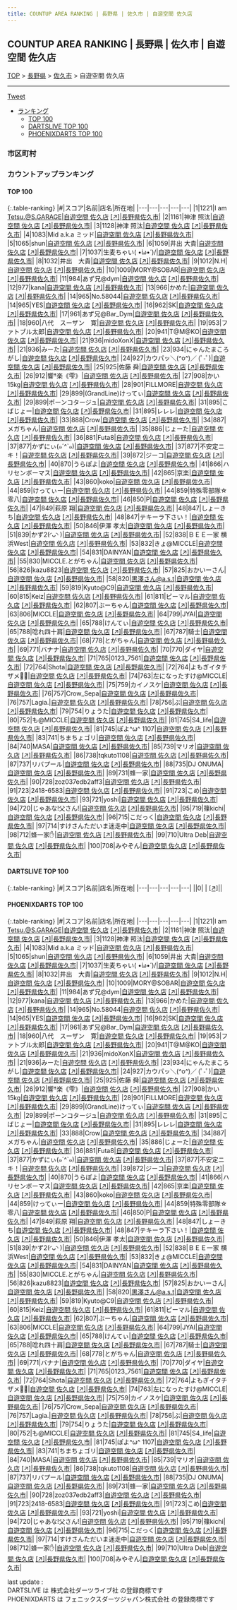 ```yaml
---
title: COUNTUP AREA RANKING | 長野県 | 佐久市 | 自遊空間 佐久店
---
```

## COUNTUP AREA RANKING | 長野県 | 佐久市 | 自遊空間 佐久店

[TOP](/darts/rank/) > [長野県](/darts/rank/長野県/) > [佐久市](/darts/rank/長野県/佐久市/) > 自遊空間 佐久店

___

<a href="https://twitter.com/share?ref_src=twsrc%5Etfw" data-text="COUNTUP AREA RANKING | 長野県佐久市自遊空間 佐久店" class="twitter-share-button" data-hashtags="DARTSLIVE,PHOENIXDARTS,darts,ダーツ" data-show-count="false">Tweet</a>

* [ランキング](#カウントアップランキング)
    * [TOP 100](#top-100)
    * [DARTSLIVE TOP 100](#dartslive-top-100)
    * [PHOENIXDARTS TOP 100](#phoenixdarts-top-100)

### 市区町村

<ul>

</ul>

### カウントアップランキング

#### TOP 100



{:.table-ranking}
|#|スコア|名前|店名|所在地|
|---|---|---|---|---|
|1|1221|<span class="rank-name-pd">I am Tetsu.@S.GARAGE</span>|<a href="/darts/rank/shops/8729.html">自遊空間 佐久店</a> <a href="https://vs.phoenixdarts.com/jp/shop/shopDetailInfo/s_8729?s_seq=8729">[↗]</a>|<a href="/darts/rank/長野県/佐久市">長野県佐久市</a>|
|2|1161|<span class="rank-name-pd">神津    照汰</span>|<a href="/darts/rank/shops/8729.html">自遊空間 佐久店</a> <a href="https://vs.phoenixdarts.com/jp/shop/shopDetailInfo/s_8729?s_seq=8729">[↗]</a>|<a href="/darts/rank/長野県/佐久市">長野県佐久市</a>|
|3|1128|<span class="rank-name-pd">神津   照汰</span>|<a href="/darts/rank/shops/8729.html">自遊空間 佐久店</a> <a href="https://vs.phoenixdarts.com/jp/shop/shopDetailInfo/s_8729?s_seq=8729">[↗]</a>|<a href="/darts/rank/長野県/佐久市">長野県佐久市</a>|
|4|1083|<span class="rank-name-pd">Mid a.k.a ミッド</span>|<a href="/darts/rank/shops/8729.html">自遊空間 佐久店</a> <a href="https://vs.phoenixdarts.com/jp/shop/shopDetailInfo/s_8729?s_seq=8729">[↗]</a>|<a href="/darts/rank/長野県/佐久市">長野県佐久市</a>|
|5|1065|<span class="rank-name-pd">shun</span>|<a href="/darts/rank/shops/8729.html">自遊空間 佐久店</a> <a href="https://vs.phoenixdarts.com/jp/shop/shopDetailInfo/s_8729?s_seq=8729">[↗]</a>|<a href="/darts/rank/長野県/佐久市">長野県佐久市</a>|
|6|1059|<span class="rank-name-pd"><span class="pro-icon-pd"></span>井出 大貴</span>|<a href="/darts/rank/shops/8729.html">自遊空間 佐久店</a> <a href="https://vs.phoenixdarts.com/jp/shop/shopDetailInfo/s_8729?s_seq=8729">[↗]</a>|<a href="/darts/rank/長野県/佐久市">長野県佐久市</a>|
|7|1037|<span class="rank-name-pd">生麦ちゃい\( •̀ω•́ )/</span>|<a href="/darts/rank/shops/8729.html">自遊空間 佐久店</a> <a href="https://vs.phoenixdarts.com/jp/shop/shopDetailInfo/s_8729?s_seq=8729">[↗]</a>|<a href="/darts/rank/長野県/佐久市">長野県佐久市</a>|
|8|1032|<span class="rank-name-pd">井出　大貴</span>|<a href="/darts/rank/shops/8729.html">自遊空間 佐久店</a> <a href="https://vs.phoenixdarts.com/jp/shop/shopDetailInfo/s_8729?s_seq=8729">[↗]</a>|<a href="/darts/rank/長野県/佐久市">長野県佐久市</a>|
|9|1012|<span class="rank-name-pd">N.H</span>|<a href="/darts/rank/shops/8729.html">自遊空間 佐久店</a> <a href="https://vs.phoenixdarts.com/jp/shop/shopDetailInfo/s_8729?s_seq=8729">[↗]</a>|<a href="/darts/rank/長野県/佐久市">長野県佐久市</a>|
|10|1009|<span class="rank-name-pd">MORY@SOBAR</span>|<a href="/darts/rank/shops/8729.html">自遊空間 佐久店</a> <a href="https://vs.phoenixdarts.com/jp/shop/shopDetailInfo/s_8729?s_seq=8729">[↗]</a>|<a href="/darts/rank/長野県/佐久市">長野県佐久市</a>|
|11|984|<span class="rank-name-pd">あず兄@dym</span>|<a href="/darts/rank/shops/8729.html">自遊空間 佐久店</a> <a href="https://vs.phoenixdarts.com/jp/shop/shopDetailInfo/s_8729?s_seq=8729">[↗]</a>|<a href="/darts/rank/長野県/佐久市">長野県佐久市</a>|
|12|977|<span class="rank-name-pd">kana</span>|<a href="/darts/rank/shops/8729.html">自遊空間 佐久店</a> <a href="https://vs.phoenixdarts.com/jp/shop/shopDetailInfo/s_8729?s_seq=8729">[↗]</a>|<a href="/darts/rank/長野県/佐久市">長野県佐久市</a>|
|13|966|<span class="rank-name-pd">かめた</span>|<a href="/darts/rank/shops/8729.html">自遊空間 佐久店</a> <a href="https://vs.phoenixdarts.com/jp/shop/shopDetailInfo/s_8729?s_seq=8729">[↗]</a>|<a href="/darts/rank/長野県/佐久市">長野県佐久市</a>|
|14|965|<span class="rank-name-pd">No.58044</span>|<a href="/darts/rank/shops/8729.html">自遊空間 佐久店</a> <a href="https://vs.phoenixdarts.com/jp/shop/shopDetailInfo/s_8729?s_seq=8729">[↗]</a>|<a href="/darts/rank/長野県/佐久市">長野県佐久市</a>|
|14|965|<span class="rank-name-pd">YES</span>|<a href="/darts/rank/shops/8729.html">自遊空間 佐久店</a> <a href="https://vs.phoenixdarts.com/jp/shop/shopDetailInfo/s_8729?s_seq=8729">[↗]</a>|<a href="/darts/rank/長野県/佐久市">長野県佐久市</a>|
|16|962|<span class="rank-name-pd">SK</span>|<a href="/darts/rank/shops/8729.html">自遊空間 佐久店</a> <a href="https://vs.phoenixdarts.com/jp/shop/shopDetailInfo/s_8729?s_seq=8729">[↗]</a>|<a href="/darts/rank/長野県/佐久市">長野県佐久市</a>|
|17|961|<span class="rank-name-pd">あず兄@Bar_Dym</span>|<a href="/darts/rank/shops/8729.html">自遊空間 佐久店</a> <a href="https://vs.phoenixdarts.com/jp/shop/shopDetailInfo/s_8729?s_seq=8729">[↗]</a>|<a href="/darts/rank/長野県/佐久市">長野県佐久市</a>|
|18|960|<span class="rank-name-pd">八代　スーザン　寛</span>|<a href="/darts/rank/shops/8729.html">自遊空間 佐久店</a> <a href="https://vs.phoenixdarts.com/jp/shop/shopDetailInfo/s_8729?s_seq=8729">[↗]</a>|<a href="/darts/rank/長野県/佐久市">長野県佐久市</a>|
|19|953|<span class="rank-name-pd">ファトブル太郎</span>|<a href="/darts/rank/shops/8729.html">自遊空間 佐久店</a> <a href="https://vs.phoenixdarts.com/jp/shop/shopDetailInfo/s_8729?s_seq=8729">[↗]</a>|<a href="/darts/rank/長野県/佐久市">長野県佐久市</a>|
|20|941|<span class="rank-name-pd">T@M@KO</span>|<a href="/darts/rank/shops/8729.html">自遊空間 佐久店</a> <a href="https://vs.phoenixdarts.com/jp/shop/shopDetailInfo/s_8729?s_seq=8729">[↗]</a>|<a href="/darts/rank/長野県/佐久市">長野県佐久市</a>|
|21|936|<span class="rank-name-pd">midoXonX</span>|<a href="/darts/rank/shops/8729.html">自遊空間 佐久店</a> <a href="https://vs.phoenixdarts.com/jp/shop/shopDetailInfo/s_8729?s_seq=8729">[↗]</a>|<a href="/darts/rank/長野県/佐久市">長野県佐久市</a>|
|21|936|<span class="rank-name-pd">みーた</span>|<a href="/darts/rank/shops/8729.html">自遊空間 佐久店</a> <a href="https://vs.phoenixdarts.com/jp/shop/shopDetailInfo/s_8729?s_seq=8729">[↗]</a>|<a href="/darts/rank/長野県/佐久市">長野県佐久市</a>|
|23|934|<span class="rank-name-pd">にゃんたまころがし</span>|<a href="/darts/rank/shops/8729.html">自遊空間 佐久店</a> <a href="https://vs.phoenixdarts.com/jp/shop/shopDetailInfo/s_8729?s_seq=8729">[↗]</a>|<a href="/darts/rank/長野県/佐久市">長野県佐久市</a>|
|24|927|<span class="rank-name-pd">カウパッ＼(^o^)／ (ﾟ-ﾟ)</span>|<a href="/darts/rank/shops/8729.html">自遊空間 佐久店</a> <a href="https://vs.phoenixdarts.com/jp/shop/shopDetailInfo/s_8729?s_seq=8729">[↗]</a>|<a href="/darts/rank/長野県/佐久市">長野県佐久市</a>|
|25|925|<span class="rank-name-pd">佐藤 舜</span>|<a href="/darts/rank/shops/8729.html">自遊空間 佐久店</a> <a href="https://vs.phoenixdarts.com/jp/shop/shopDetailInfo/s_8729?s_seq=8729">[↗]</a>|<a href="/darts/rank/長野県/佐久市">長野県佐久市</a>|
|26|912|<span class="rank-name-pd">響†楽《雫》</span>|<a href="/darts/rank/shops/8729.html">自遊空間 佐久店</a> <a href="https://vs.phoenixdarts.com/jp/shop/shopDetailInfo/s_8729?s_seq=8729">[↗]</a>|<a href="/darts/rank/長野県/佐久市">長野県佐久市</a>|
|27|908|<span class="rank-name-pd">かい15kg</span>|<a href="/darts/rank/shops/8729.html">自遊空間 佐久店</a> <a href="https://vs.phoenixdarts.com/jp/shop/shopDetailInfo/s_8729?s_seq=8729">[↗]</a>|<a href="/darts/rank/長野県/佐久市">長野県佐久市</a>|
|28|901|<span class="rank-name-pd">FILLMORE</span>|<a href="/darts/rank/shops/8729.html">自遊空間 佐久店</a> <a href="https://vs.phoenixdarts.com/jp/shop/shopDetailInfo/s_8729?s_seq=8729">[↗]</a>|<a href="/darts/rank/長野県/佐久市">長野県佐久市</a>|
|29|899|<span class="rank-name-pd">(GrandLine)けってぃ</span>|<a href="/darts/rank/shops/8729.html">自遊空間 佐久店</a> <a href="https://vs.phoenixdarts.com/jp/shop/shopDetailInfo/s_8729?s_seq=8729">[↗]</a>|<a href="/darts/rank/長野県/佐久市">長野県佐久市</a>|
|29|899|<span class="rank-name-pd">ポーンコタージュ</span>|<a href="/darts/rank/shops/8729.html">自遊空間 佐久店</a> <a href="https://vs.phoenixdarts.com/jp/shop/shopDetailInfo/s_8729?s_seq=8729">[↗]</a>|<a href="/darts/rank/長野県/佐久市">長野県佐久市</a>|
|31|895|<span class="rank-name-pd">こばじょー</span>|<a href="/darts/rank/shops/8729.html">自遊空間 佐久店</a> <a href="https://vs.phoenixdarts.com/jp/shop/shopDetailInfo/s_8729?s_seq=8729">[↗]</a>|<a href="/darts/rank/長野県/佐久市">長野県佐久市</a>|
|31|895|<span class="rank-name-pd">レレレ</span>|<a href="/darts/rank/shops/8729.html">自遊空間 佐久店</a> <a href="https://vs.phoenixdarts.com/jp/shop/shopDetailInfo/s_8729?s_seq=8729">[↗]</a>|<a href="/darts/rank/長野県/佐久市">長野県佐久市</a>|
|33|888|<span class="rank-name-pd">Crow</span>|<a href="/darts/rank/shops/8729.html">自遊空間 佐久店</a> <a href="https://vs.phoenixdarts.com/jp/shop/shopDetailInfo/s_8729?s_seq=8729">[↗]</a>|<a href="/darts/rank/長野県/佐久市">長野県佐久市</a>|
|34|887|<span class="rank-name-pd">メガちゃん</span>|<a href="/darts/rank/shops/8729.html">自遊空間 佐久店</a> <a href="https://vs.phoenixdarts.com/jp/shop/shopDetailInfo/s_8729?s_seq=8729">[↗]</a>|<a href="/darts/rank/長野県/佐久市">長野県佐久市</a>|
|35|886|<span class="rank-name-pd">じょーた</span>|<a href="/darts/rank/shops/8729.html">自遊空間 佐久店</a> <a href="https://vs.phoenixdarts.com/jp/shop/shopDetailInfo/s_8729?s_seq=8729">[↗]</a>|<a href="/darts/rank/長野県/佐久市">長野県佐久市</a>|
|36|881|<span class="rank-name-pd">Futa8</span>|<a href="/darts/rank/shops/8729.html">自遊空間 佐久店</a> <a href="https://vs.phoenixdarts.com/jp/shop/shopDetailInfo/s_8729?s_seq=8729">[↗]</a>|<a href="/darts/rank/長野県/佐久市">長野県佐久市</a>|
|37|877|<span class="rank-name-pd">かずにぃ(๑´^`๑)</span>|<a href="/darts/rank/shops/8729.html">自遊空間 佐久店</a> <a href="https://vs.phoenixdarts.com/jp/shop/shopDetailInfo/s_8729?s_seq=8729">[↗]</a>|<a href="/darts/rank/長野県/佐久市">長野県佐久市</a>|
|37|877|<span class="rank-name-pd">不安定ニキ！</span>|<a href="/darts/rank/shops/8729.html">自遊空間 佐久店</a> <a href="https://vs.phoenixdarts.com/jp/shop/shopDetailInfo/s_8729?s_seq=8729">[↗]</a>|<a href="/darts/rank/長野県/佐久市">長野県佐久市</a>|
|39|872|<span class="rank-name-pd">ジーコ</span>|<a href="/darts/rank/shops/8729.html">自遊空間 佐久店</a> <a href="https://vs.phoenixdarts.com/jp/shop/shopDetailInfo/s_8729?s_seq=8729">[↗]</a>|<a href="/darts/rank/長野県/佐久市">長野県佐久市</a>|
|40|870|<span class="rank-name-pd">うらぽよ</span>|<a href="/darts/rank/shops/8729.html">自遊空間 佐久店</a> <a href="https://vs.phoenixdarts.com/jp/shop/shopDetailInfo/s_8729?s_seq=8729">[↗]</a>|<a href="/darts/rank/長野県/佐久市">長野県佐久市</a>|
|41|866|<span class="rank-name-pd">ハリセンボーマス</span>|<a href="/darts/rank/shops/8729.html">自遊空間 佐久店</a> <a href="https://vs.phoenixdarts.com/jp/shop/shopDetailInfo/s_8729?s_seq=8729">[↗]</a>|<a href="/darts/rank/長野県/佐久市">長野県佐久市</a>|
|42|865|<span class="rank-name-pd">京楽</span>|<a href="/darts/rank/shops/8729.html">自遊空間 佐久店</a> <a href="https://vs.phoenixdarts.com/jp/shop/shopDetailInfo/s_8729?s_seq=8729">[↗]</a>|<a href="/darts/rank/長野県/佐久市">長野県佐久市</a>|
|43|860|<span class="rank-name-pd">koko</span>|<a href="/darts/rank/shops/8729.html">自遊空間 佐久店</a> <a href="https://vs.phoenixdarts.com/jp/shop/shopDetailInfo/s_8729?s_seq=8729">[↗]</a>|<a href="/darts/rank/長野県/佐久市">長野県佐久市</a>|
|44|859|<span class="rank-name-pd">けってぃー</span>|<a href="/darts/rank/shops/8729.html">自遊空間 佐久店</a> <a href="https://vs.phoenixdarts.com/jp/shop/shopDetailInfo/s_8729?s_seq=8729">[↗]</a>|<a href="/darts/rank/長野県/佐久市">長野県佐久市</a>|
|44|859|<span class="rank-name-pd">特殊零部隊☆零八</span>|<a href="/darts/rank/shops/8729.html">自遊空間 佐久店</a> <a href="https://vs.phoenixdarts.com/jp/shop/shopDetailInfo/s_8729?s_seq=8729">[↗]</a>|<a href="/darts/rank/長野県/佐久市">長野県佐久市</a>|
|46|850|<span class="rank-name-pd">P</span>|<a href="/darts/rank/shops/8729.html">自遊空間 佐久店</a> <a href="https://vs.phoenixdarts.com/jp/shop/shopDetailInfo/s_8729?s_seq=8729">[↗]</a>|<a href="/darts/rank/長野県/佐久市">長野県佐久市</a>|
|47|849|<span class="rank-name-pd"><span class="pro-icon-pd"></span>萩原 翔</span>|<a href="/darts/rank/shops/8729.html">自遊空間 佐久店</a> <a href="https://vs.phoenixdarts.com/jp/shop/shopDetailInfo/s_8729?s_seq=8729">[↗]</a>|<a href="/darts/rank/長野県/佐久市">長野県佐久市</a>|
|48|847|<span class="rank-name-pd">しょーきち</span>|<a href="/darts/rank/shops/8729.html">自遊空間 佐久店</a> <a href="https://vs.phoenixdarts.com/jp/shop/shopDetailInfo/s_8729?s_seq=8729">[↗]</a>|<a href="/darts/rank/長野県/佐久市">長野県佐久市</a>|
|48|847|<span class="rank-name-pd">テキーラ下さい！</span>|<a href="/darts/rank/shops/8729.html">自遊空間 佐久店</a> <a href="https://vs.phoenixdarts.com/jp/shop/shopDetailInfo/s_8729?s_seq=8729">[↗]</a>|<a href="/darts/rank/長野県/佐久市">長野県佐久市</a>|
|50|846|<span class="rank-name-pd"><span class="pro-icon-pd"></span>伊澤 孝太</span>|<a href="/darts/rank/shops/8729.html">自遊空間 佐久店</a> <a href="https://vs.phoenixdarts.com/jp/shop/shopDetailInfo/s_8729?s_seq=8729">[↗]</a>|<a href="/darts/rank/長野県/佐久市">長野県佐久市</a>|
|51|839|<span class="rank-name-pd">かず2(◜ᴗ◝ )</span>|<a href="/darts/rank/shops/8729.html">自遊空間 佐久店</a> <a href="https://vs.phoenixdarts.com/jp/shop/shopDetailInfo/s_8729?s_seq=8729">[↗]</a>|<a href="/darts/rank/長野県/佐久市">長野県佐久市</a>|
|52|838|<span class="rank-name-pd">ＢＥＥ一家 横浜West</span>|<a href="/darts/rank/shops/8729.html">自遊空間 佐久店</a> <a href="https://vs.phoenixdarts.com/jp/shop/shopDetailInfo/s_8729?s_seq=8729">[↗]</a>|<a href="/darts/rank/長野県/佐久市">長野県佐久市</a>|
|53|832|<span class="rank-name-pd">きょ@MICCLE</span>|<a href="/darts/rank/shops/8729.html">自遊空間 佐久店</a> <a href="https://vs.phoenixdarts.com/jp/shop/shopDetailInfo/s_8729?s_seq=8729">[↗]</a>|<a href="/darts/rank/長野県/佐久市">長野県佐久市</a>|
|54|831|<span class="rank-name-pd">DAINYAN</span>|<a href="/darts/rank/shops/8729.html">自遊空間 佐久店</a> <a href="https://vs.phoenixdarts.com/jp/shop/shopDetailInfo/s_8729?s_seq=8729">[↗]</a>|<a href="/darts/rank/長野県/佐久市">長野県佐久市</a>|
|55|830|<span class="rank-name-pd">MICCLE.とがちゃん</span>|<a href="/darts/rank/shops/8729.html">自遊空間 佐久店</a> <a href="https://vs.phoenixdarts.com/jp/shop/shopDetailInfo/s_8729?s_seq=8729">[↗]</a>|<a href="/darts/rank/長野県/佐久市">長野県佐久市</a>|
|56|826|<span class="rank-name-pd">kazu8823</span>|<a href="/darts/rank/shops/8729.html">自遊空間 佐久店</a> <a href="https://vs.phoenixdarts.com/jp/shop/shopDetailInfo/s_8729?s_seq=8729">[↗]</a>|<a href="/darts/rank/長野県/佐久市">長野県佐久市</a>|
|57|825|<span class="rank-name-pd">おかいーさん</span>|<a href="/darts/rank/shops/8729.html">自遊空間 佐久店</a> <a href="https://vs.phoenixdarts.com/jp/shop/shopDetailInfo/s_8729?s_seq=8729">[↗]</a>|<a href="/darts/rank/長野県/佐久市">長野県佐久市</a>|
|58|820|<span class="rank-name-pd">黒澤さん@a.s.t</span>|<a href="/darts/rank/shops/8729.html">自遊空間 佐久店</a> <a href="https://vs.phoenixdarts.com/jp/shop/shopDetailInfo/s_8729?s_seq=8729">[↗]</a>|<a href="/darts/rank/長野県/佐久市">長野県佐久市</a>|
|59|819|<span class="rank-name-pd">Kyuto@C9</span>|<a href="/darts/rank/shops/8729.html">自遊空間 佐久店</a> <a href="https://vs.phoenixdarts.com/jp/shop/shopDetailInfo/s_8729?s_seq=8729">[↗]</a>|<a href="/darts/rank/長野県/佐久市">長野県佐久市</a>|
|60|815|<span class="rank-name-pd">Keiz</span>|<a href="/darts/rank/shops/8729.html">自遊空間 佐久店</a> <a href="https://vs.phoenixdarts.com/jp/shop/shopDetailInfo/s_8729?s_seq=8729">[↗]</a>|<a href="/darts/rank/長野県/佐久市">長野県佐久市</a>|
|61|811|<span class="rank-name-pd">ピーマル</span>|<a href="/darts/rank/shops/8729.html">自遊空間 佐久店</a> <a href="https://vs.phoenixdarts.com/jp/shop/shopDetailInfo/s_8729?s_seq=8729">[↗]</a>|<a href="/darts/rank/長野県/佐久市">長野県佐久市</a>|
|62|807|<span class="rank-name-pd">ぶーちゃん</span>|<a href="/darts/rank/shops/8729.html">自遊空間 佐久店</a> <a href="https://vs.phoenixdarts.com/jp/shop/shopDetailInfo/s_8729?s_seq=8729">[↗]</a>|<a href="/darts/rank/長野県/佐久市">長野県佐久市</a>|
|63|806|<span class="rank-name-pd">MICCLE</span>|<a href="/darts/rank/shops/8729.html">自遊空間 佐久店</a> <a href="https://vs.phoenixdarts.com/jp/shop/shopDetailInfo/s_8729?s_seq=8729">[↗]</a>|<a href="/darts/rank/長野県/佐久市">長野県佐久市</a>|
|64|799|<span class="rank-name-pd">JYAI</span>|<a href="/darts/rank/shops/8729.html">自遊空間 佐久店</a> <a href="https://vs.phoenixdarts.com/jp/shop/shopDetailInfo/s_8729?s_seq=8729">[↗]</a>|<a href="/darts/rank/長野県/佐久市">長野県佐久市</a>|
|65|788|<span class="rank-name-pd">けんてぃ</span>|<a href="/darts/rank/shops/8729.html">自遊空間 佐久店</a> <a href="https://vs.phoenixdarts.com/jp/shop/shopDetailInfo/s_8729?s_seq=8729">[↗]</a>|<a href="/darts/rank/長野県/佐久市">長野県佐久市</a>|
|65|788|<span class="rank-name-pd">唸れ四十肩</span>|<a href="/darts/rank/shops/8729.html">自遊空間 佐久店</a> <a href="https://vs.phoenixdarts.com/jp/shop/shopDetailInfo/s_8729?s_seq=8729">[↗]</a>|<a href="/darts/rank/長野県/佐久市">長野県佐久市</a>|
|67|787|<span class="rank-name-pd">騎士</span>|<a href="/darts/rank/shops/8729.html">自遊空間 佐久店</a> <a href="https://vs.phoenixdarts.com/jp/shop/shopDetailInfo/s_8729?s_seq=8729">[↗]</a>|<a href="/darts/rank/長野県/佐久市">長野県佐久市</a>|
|68|778|<span class="rank-name-pd">とがちゃん</span>|<a href="/darts/rank/shops/8729.html">自遊空間 佐久店</a> <a href="https://vs.phoenixdarts.com/jp/shop/shopDetailInfo/s_8729?s_seq=8729">[↗]</a>|<a href="/darts/rank/長野県/佐久市">長野県佐久市</a>|
|69|771|<span class="rank-name-pd">バナナ</span>|<a href="/darts/rank/shops/8729.html">自遊空間 佐久店</a> <a href="https://vs.phoenixdarts.com/jp/shop/shopDetailInfo/s_8729?s_seq=8729">[↗]</a>|<a href="/darts/rank/長野県/佐久市">長野県佐久市</a>|
|70|770|<span class="rank-name-pd">ダイヤ</span>|<a href="/darts/rank/shops/8729.html">自遊空間 佐久店</a> <a href="https://vs.phoenixdarts.com/jp/shop/shopDetailInfo/s_8729?s_seq=8729">[↗]</a>|<a href="/darts/rank/長野県/佐久市">長野県佐久市</a>|
|71|765|<span class="rank-name-pd">0123_7561</span>|<a href="/darts/rank/shops/8729.html">自遊空間 佐久店</a> <a href="https://vs.phoenixdarts.com/jp/shop/shopDetailInfo/s_8729?s_seq=8729">[↗]</a>|<a href="/darts/rank/長野県/佐久市">長野県佐久市</a>|
|72|764|<span class="rank-name-pd">Shota</span>|<a href="/darts/rank/shops/8729.html">自遊空間 佐久店</a> <a href="https://vs.phoenixdarts.com/jp/shop/shopDetailInfo/s_8729?s_seq=8729">[↗]</a>|<a href="/darts/rank/長野県/佐久市">長野県佐久市</a>|
|72|764|<span class="rank-name-pd">よもぎイタチザメ😮‍💨</span>|<a href="/darts/rank/shops/8729.html">自遊空間 佐久店</a> <a href="https://vs.phoenixdarts.com/jp/shop/shopDetailInfo/s_8729?s_seq=8729">[↗]</a>|<a href="/darts/rank/長野県/佐久市">長野県佐久市</a>|
|74|763|<span class="rank-name-pd">左になったすけ@MICCLE</span>|<a href="/darts/rank/shops/8729.html">自遊空間 佐久店</a> <a href="https://vs.phoenixdarts.com/jp/shop/shopDetailInfo/s_8729?s_seq=8729">[↗]</a>|<a href="/darts/rank/長野県/佐久市">長野県佐久市</a>|
|75|759|<span class="rank-name-pd">カイノスケ</span>|<a href="/darts/rank/shops/8729.html">自遊空間 佐久店</a> <a href="https://vs.phoenixdarts.com/jp/shop/shopDetailInfo/s_8729?s_seq=8729">[↗]</a>|<a href="/darts/rank/長野県/佐久市">長野県佐久市</a>|
|76|757|<span class="rank-name-pd">Crow_Sepa</span>|<a href="/darts/rank/shops/8729.html">自遊空間 佐久店</a> <a href="https://vs.phoenixdarts.com/jp/shop/shopDetailInfo/s_8729?s_seq=8729">[↗]</a>|<a href="/darts/rank/長野県/佐久市">長野県佐久市</a>|
|76|757|<span class="rank-name-pd">Lagia.</span>|<a href="/darts/rank/shops/8729.html">自遊空間 佐久店</a> <a href="https://vs.phoenixdarts.com/jp/shop/shopDetailInfo/s_8729?s_seq=8729">[↗]</a>|<a href="/darts/rank/長野県/佐久市">長野県佐久市</a>|
|78|756|<span class="rank-name-pd">ぶ</span>|<a href="/darts/rank/shops/8729.html">自遊空間 佐久店</a> <a href="https://vs.phoenixdarts.com/jp/shop/shopDetailInfo/s_8729?s_seq=8729">[↗]</a>|<a href="/darts/rank/長野県/佐久市">長野県佐久市</a>|
|79|754|<span class="rank-name-pd">りょうた</span>|<a href="/darts/rank/shops/8729.html">自遊空間 佐久店</a> <a href="https://vs.phoenixdarts.com/jp/shop/shopDetailInfo/s_8729?s_seq=8729">[↗]</a>|<a href="/darts/rank/長野県/佐久市">長野県佐久市</a>|
|80|752|<span class="rank-name-pd">も@MICCLE</span>|<a href="/darts/rank/shops/8729.html">自遊空間 佐久店</a> <a href="https://vs.phoenixdarts.com/jp/shop/shopDetailInfo/s_8729?s_seq=8729">[↗]</a>|<a href="/darts/rank/長野県/佐久市">長野県佐久市</a>|
|81|745|<span class="rank-name-pd">S4_life</span>|<a href="/darts/rank/shops/8729.html">自遊空間 佐久店</a> <a href="https://vs.phoenixdarts.com/jp/shop/shopDetailInfo/s_8729?s_seq=8729">[↗]</a>|<a href="/darts/rank/長野県/佐久市">長野県佐久市</a>|
|81|745|<span class="rank-name-pd">ぽよ^ω^ 1107</span>|<a href="/darts/rank/shops/8729.html">自遊空間 佐久店</a> <a href="https://vs.phoenixdarts.com/jp/shop/shopDetailInfo/s_8729?s_seq=8729">[↗]</a>|<a href="/darts/rank/長野県/佐久市">長野県佐久市</a>|
|83|741|<span class="rank-name-pd">ちまちょゴリ</span>|<a href="/darts/rank/shops/8729.html">自遊空間 佐久店</a> <a href="https://vs.phoenixdarts.com/jp/shop/shopDetailInfo/s_8729?s_seq=8729">[↗]</a>|<a href="/darts/rank/長野県/佐久市">長野県佐久市</a>|
|84|740|<span class="rank-name-pd">MASA</span>|<a href="/darts/rank/shops/8729.html">自遊空間 佐久店</a> <a href="https://vs.phoenixdarts.com/jp/shop/shopDetailInfo/s_8729?s_seq=8729">[↗]</a>|<a href="/darts/rank/長野県/佐久市">長野県佐久市</a>|
|85|739|<span class="rank-name-pd">マリオ</span>|<a href="/darts/rank/shops/8729.html">自遊空間 佐久店</a> <a href="https://vs.phoenixdarts.com/jp/shop/shopDetailInfo/s_8729?s_seq=8729">[↗]</a>|<a href="/darts/rank/長野県/佐久市">長野県佐久市</a>|
|86|738|<span class="rank-name-pd">tqkuto1108</span>|<a href="/darts/rank/shops/8729.html">自遊空間 佐久店</a> <a href="https://vs.phoenixdarts.com/jp/shop/shopDetailInfo/s_8729?s_seq=8729">[↗]</a>|<a href="/darts/rank/長野県/佐久市">長野県佐久市</a>|
|87|737|<span class="rank-name-pd">リバプール</span>|<a href="/darts/rank/shops/8729.html">自遊空間 佐久店</a> <a href="https://vs.phoenixdarts.com/jp/shop/shopDetailInfo/s_8729?s_seq=8729">[↗]</a>|<a href="/darts/rank/長野県/佐久市">長野県佐久市</a>|
|88|735|<span class="rank-name-pd">DJ ONUMA</span>|<a href="/darts/rank/shops/8729.html">自遊空間 佐久店</a> <a href="https://vs.phoenixdarts.com/jp/shop/shopDetailInfo/s_8729?s_seq=8729">[↗]</a>|<a href="/darts/rank/長野県/佐久市">長野県佐久市</a>|
|89|731|<span class="rank-name-pd">蜂一家</span>|<a href="/darts/rank/shops/8729.html">自遊空間 佐久店</a> <a href="https://vs.phoenixdarts.com/jp/shop/shopDetailInfo/s_8729?s_seq=8729">[↗]</a>|<a href="/darts/rank/長野県/佐久市">長野県佐久市</a>|
|90|728|<span class="rank-name-pd">zoz037edb2aff3</span>|<a href="/darts/rank/shops/8729.html">自遊空間 佐久店</a> <a href="https://vs.phoenixdarts.com/jp/shop/shopDetailInfo/s_8729?s_seq=8729">[↗]</a>|<a href="/darts/rank/長野県/佐久市">長野県佐久市</a>|
|91|723|<span class="rank-name-pd">2418-6583</span>|<a href="/darts/rank/shops/8729.html">自遊空間 佐久店</a> <a href="https://vs.phoenixdarts.com/jp/shop/shopDetailInfo/s_8729?s_seq=8729">[↗]</a>|<a href="/darts/rank/長野県/佐久市">長野県佐久市</a>|
|91|723|<span class="rank-name-pd">こめ</span>|<a href="/darts/rank/shops/8729.html">自遊空間 佐久店</a> <a href="https://vs.phoenixdarts.com/jp/shop/shopDetailInfo/s_8729?s_seq=8729">[↗]</a>|<a href="/darts/rank/長野県/佐久市">長野県佐久市</a>|
|93|721|<span class="rank-name-pd">yoshi</span>|<a href="/darts/rank/shops/8729.html">自遊空間 佐久店</a> <a href="https://vs.phoenixdarts.com/jp/shop/shopDetailInfo/s_8729?s_seq=8729">[↗]</a>|<a href="/darts/rank/長野県/佐久市">長野県佐久市</a>|
|94|720|<span class="rank-name-pd">じゃあな!父さん!</span>|<a href="/darts/rank/shops/8729.html">自遊空間 佐久店</a> <a href="https://vs.phoenixdarts.com/jp/shop/shopDetailInfo/s_8729?s_seq=8729">[↗]</a>|<a href="/darts/rank/長野県/佐久市">長野県佐久市</a>|
|95|719|<span class="rank-name-pd">篠kichi</span>|<a href="/darts/rank/shops/8729.html">自遊空間 佐久店</a> <a href="https://vs.phoenixdarts.com/jp/shop/shopDetailInfo/s_8729?s_seq=8729">[↗]</a>|<a href="/darts/rank/長野県/佐久市">長野県佐久市</a>|
|96|715|<span class="rank-name-pd">こだっく</span>|<a href="/darts/rank/shops/8729.html">自遊空間 佐久店</a> <a href="https://vs.phoenixdarts.com/jp/shop/shopDetailInfo/s_8729?s_seq=8729">[↗]</a>|<a href="/darts/rank/長野県/佐久市">長野県佐久市</a>|
|97|714|<span class="rank-name-pd">すけさんただいま迷走中</span>|<a href="/darts/rank/shops/8729.html">自遊空間 佐久店</a> <a href="https://vs.phoenixdarts.com/jp/shop/shopDetailInfo/s_8729?s_seq=8729">[↗]</a>|<a href="/darts/rank/長野県/佐久市">長野県佐久市</a>|
|98|712|<span class="rank-name-pd">蜂一家✋</span>|<a href="/darts/rank/shops/8729.html">自遊空間 佐久店</a> <a href="https://vs.phoenixdarts.com/jp/shop/shopDetailInfo/s_8729?s_seq=8729">[↗]</a>|<a href="/darts/rank/長野県/佐久市">長野県佐久市</a>|
|99|710|<span class="rank-name-pd">Ultra Deb</span>|<a href="/darts/rank/shops/8729.html">自遊空間 佐久店</a> <a href="https://vs.phoenixdarts.com/jp/shop/shopDetailInfo/s_8729?s_seq=8729">[↗]</a>|<a href="/darts/rank/長野県/佐久市">長野県佐久市</a>|
|100|708|<span class="rank-name-pd">みやぞん</span>|<a href="/darts/rank/shops/8729.html">自遊空間 佐久店</a> <a href="https://vs.phoenixdarts.com/jp/shop/shopDetailInfo/s_8729?s_seq=8729">[↗]</a>|<a href="/darts/rank/長野県/佐久市">長野県佐久市</a>|


#### DARTSLIVE TOP 100



{:.table-ranking}
|#|スコア|名前|店名|所在地|
|---|---|---|---|---|
||0|<span class="rank-name-dl"> </span>|<a href="/darts/rank/shops/.html"></a> <a href="">[↗]</a>|<a href="/darts/rank//"></a>|


#### PHOENIXDARTS TOP 100



{:.table-ranking}
|#|スコア|名前|店名|所在地|
|---|---|---|---|---|
|1|1221|<span class="rank-name-pd">I am Tetsu.@S.GARAGE</span>|<a href="/darts/rank/shops/8729.html">自遊空間 佐久店</a> <a href="https://vs.phoenixdarts.com/jp/shop/shopDetailInfo/s_8729?s_seq=8729">[↗]</a>|<a href="/darts/rank/長野県/佐久市">長野県佐久市</a>|
|2|1161|<span class="rank-name-pd">神津    照汰</span>|<a href="/darts/rank/shops/8729.html">自遊空間 佐久店</a> <a href="https://vs.phoenixdarts.com/jp/shop/shopDetailInfo/s_8729?s_seq=8729">[↗]</a>|<a href="/darts/rank/長野県/佐久市">長野県佐久市</a>|
|3|1128|<span class="rank-name-pd">神津   照汰</span>|<a href="/darts/rank/shops/8729.html">自遊空間 佐久店</a> <a href="https://vs.phoenixdarts.com/jp/shop/shopDetailInfo/s_8729?s_seq=8729">[↗]</a>|<a href="/darts/rank/長野県/佐久市">長野県佐久市</a>|
|4|1083|<span class="rank-name-pd">Mid a.k.a ミッド</span>|<a href="/darts/rank/shops/8729.html">自遊空間 佐久店</a> <a href="https://vs.phoenixdarts.com/jp/shop/shopDetailInfo/s_8729?s_seq=8729">[↗]</a>|<a href="/darts/rank/長野県/佐久市">長野県佐久市</a>|
|5|1065|<span class="rank-name-pd">shun</span>|<a href="/darts/rank/shops/8729.html">自遊空間 佐久店</a> <a href="https://vs.phoenixdarts.com/jp/shop/shopDetailInfo/s_8729?s_seq=8729">[↗]</a>|<a href="/darts/rank/長野県/佐久市">長野県佐久市</a>|
|6|1059|<span class="rank-name-pd"><span class="pro-icon-pd"></span>井出 大貴</span>|<a href="/darts/rank/shops/8729.html">自遊空間 佐久店</a> <a href="https://vs.phoenixdarts.com/jp/shop/shopDetailInfo/s_8729?s_seq=8729">[↗]</a>|<a href="/darts/rank/長野県/佐久市">長野県佐久市</a>|
|7|1037|<span class="rank-name-pd">生麦ちゃい\( •̀ω•́ )/</span>|<a href="/darts/rank/shops/8729.html">自遊空間 佐久店</a> <a href="https://vs.phoenixdarts.com/jp/shop/shopDetailInfo/s_8729?s_seq=8729">[↗]</a>|<a href="/darts/rank/長野県/佐久市">長野県佐久市</a>|
|8|1032|<span class="rank-name-pd">井出　大貴</span>|<a href="/darts/rank/shops/8729.html">自遊空間 佐久店</a> <a href="https://vs.phoenixdarts.com/jp/shop/shopDetailInfo/s_8729?s_seq=8729">[↗]</a>|<a href="/darts/rank/長野県/佐久市">長野県佐久市</a>|
|9|1012|<span class="rank-name-pd">N.H</span>|<a href="/darts/rank/shops/8729.html">自遊空間 佐久店</a> <a href="https://vs.phoenixdarts.com/jp/shop/shopDetailInfo/s_8729?s_seq=8729">[↗]</a>|<a href="/darts/rank/長野県/佐久市">長野県佐久市</a>|
|10|1009|<span class="rank-name-pd">MORY@SOBAR</span>|<a href="/darts/rank/shops/8729.html">自遊空間 佐久店</a> <a href="https://vs.phoenixdarts.com/jp/shop/shopDetailInfo/s_8729?s_seq=8729">[↗]</a>|<a href="/darts/rank/長野県/佐久市">長野県佐久市</a>|
|11|984|<span class="rank-name-pd">あず兄@dym</span>|<a href="/darts/rank/shops/8729.html">自遊空間 佐久店</a> <a href="https://vs.phoenixdarts.com/jp/shop/shopDetailInfo/s_8729?s_seq=8729">[↗]</a>|<a href="/darts/rank/長野県/佐久市">長野県佐久市</a>|
|12|977|<span class="rank-name-pd">kana</span>|<a href="/darts/rank/shops/8729.html">自遊空間 佐久店</a> <a href="https://vs.phoenixdarts.com/jp/shop/shopDetailInfo/s_8729?s_seq=8729">[↗]</a>|<a href="/darts/rank/長野県/佐久市">長野県佐久市</a>|
|13|966|<span class="rank-name-pd">かめた</span>|<a href="/darts/rank/shops/8729.html">自遊空間 佐久店</a> <a href="https://vs.phoenixdarts.com/jp/shop/shopDetailInfo/s_8729?s_seq=8729">[↗]</a>|<a href="/darts/rank/長野県/佐久市">長野県佐久市</a>|
|14|965|<span class="rank-name-pd">No.58044</span>|<a href="/darts/rank/shops/8729.html">自遊空間 佐久店</a> <a href="https://vs.phoenixdarts.com/jp/shop/shopDetailInfo/s_8729?s_seq=8729">[↗]</a>|<a href="/darts/rank/長野県/佐久市">長野県佐久市</a>|
|14|965|<span class="rank-name-pd">YES</span>|<a href="/darts/rank/shops/8729.html">自遊空間 佐久店</a> <a href="https://vs.phoenixdarts.com/jp/shop/shopDetailInfo/s_8729?s_seq=8729">[↗]</a>|<a href="/darts/rank/長野県/佐久市">長野県佐久市</a>|
|16|962|<span class="rank-name-pd">SK</span>|<a href="/darts/rank/shops/8729.html">自遊空間 佐久店</a> <a href="https://vs.phoenixdarts.com/jp/shop/shopDetailInfo/s_8729?s_seq=8729">[↗]</a>|<a href="/darts/rank/長野県/佐久市">長野県佐久市</a>|
|17|961|<span class="rank-name-pd">あず兄@Bar_Dym</span>|<a href="/darts/rank/shops/8729.html">自遊空間 佐久店</a> <a href="https://vs.phoenixdarts.com/jp/shop/shopDetailInfo/s_8729?s_seq=8729">[↗]</a>|<a href="/darts/rank/長野県/佐久市">長野県佐久市</a>|
|18|960|<span class="rank-name-pd">八代　スーザン　寛</span>|<a href="/darts/rank/shops/8729.html">自遊空間 佐久店</a> <a href="https://vs.phoenixdarts.com/jp/shop/shopDetailInfo/s_8729?s_seq=8729">[↗]</a>|<a href="/darts/rank/長野県/佐久市">長野県佐久市</a>|
|19|953|<span class="rank-name-pd">ファトブル太郎</span>|<a href="/darts/rank/shops/8729.html">自遊空間 佐久店</a> <a href="https://vs.phoenixdarts.com/jp/shop/shopDetailInfo/s_8729?s_seq=8729">[↗]</a>|<a href="/darts/rank/長野県/佐久市">長野県佐久市</a>|
|20|941|<span class="rank-name-pd">T@M@KO</span>|<a href="/darts/rank/shops/8729.html">自遊空間 佐久店</a> <a href="https://vs.phoenixdarts.com/jp/shop/shopDetailInfo/s_8729?s_seq=8729">[↗]</a>|<a href="/darts/rank/長野県/佐久市">長野県佐久市</a>|
|21|936|<span class="rank-name-pd">midoXonX</span>|<a href="/darts/rank/shops/8729.html">自遊空間 佐久店</a> <a href="https://vs.phoenixdarts.com/jp/shop/shopDetailInfo/s_8729?s_seq=8729">[↗]</a>|<a href="/darts/rank/長野県/佐久市">長野県佐久市</a>|
|21|936|<span class="rank-name-pd">みーた</span>|<a href="/darts/rank/shops/8729.html">自遊空間 佐久店</a> <a href="https://vs.phoenixdarts.com/jp/shop/shopDetailInfo/s_8729?s_seq=8729">[↗]</a>|<a href="/darts/rank/長野県/佐久市">長野県佐久市</a>|
|23|934|<span class="rank-name-pd">にゃんたまころがし</span>|<a href="/darts/rank/shops/8729.html">自遊空間 佐久店</a> <a href="https://vs.phoenixdarts.com/jp/shop/shopDetailInfo/s_8729?s_seq=8729">[↗]</a>|<a href="/darts/rank/長野県/佐久市">長野県佐久市</a>|
|24|927|<span class="rank-name-pd">カウパッ＼(^o^)／ (ﾟ-ﾟ)</span>|<a href="/darts/rank/shops/8729.html">自遊空間 佐久店</a> <a href="https://vs.phoenixdarts.com/jp/shop/shopDetailInfo/s_8729?s_seq=8729">[↗]</a>|<a href="/darts/rank/長野県/佐久市">長野県佐久市</a>|
|25|925|<span class="rank-name-pd">佐藤 舜</span>|<a href="/darts/rank/shops/8729.html">自遊空間 佐久店</a> <a href="https://vs.phoenixdarts.com/jp/shop/shopDetailInfo/s_8729?s_seq=8729">[↗]</a>|<a href="/darts/rank/長野県/佐久市">長野県佐久市</a>|
|26|912|<span class="rank-name-pd">響†楽《雫》</span>|<a href="/darts/rank/shops/8729.html">自遊空間 佐久店</a> <a href="https://vs.phoenixdarts.com/jp/shop/shopDetailInfo/s_8729?s_seq=8729">[↗]</a>|<a href="/darts/rank/長野県/佐久市">長野県佐久市</a>|
|27|908|<span class="rank-name-pd">かい15kg</span>|<a href="/darts/rank/shops/8729.html">自遊空間 佐久店</a> <a href="https://vs.phoenixdarts.com/jp/shop/shopDetailInfo/s_8729?s_seq=8729">[↗]</a>|<a href="/darts/rank/長野県/佐久市">長野県佐久市</a>|
|28|901|<span class="rank-name-pd">FILLMORE</span>|<a href="/darts/rank/shops/8729.html">自遊空間 佐久店</a> <a href="https://vs.phoenixdarts.com/jp/shop/shopDetailInfo/s_8729?s_seq=8729">[↗]</a>|<a href="/darts/rank/長野県/佐久市">長野県佐久市</a>|
|29|899|<span class="rank-name-pd">(GrandLine)けってぃ</span>|<a href="/darts/rank/shops/8729.html">自遊空間 佐久店</a> <a href="https://vs.phoenixdarts.com/jp/shop/shopDetailInfo/s_8729?s_seq=8729">[↗]</a>|<a href="/darts/rank/長野県/佐久市">長野県佐久市</a>|
|29|899|<span class="rank-name-pd">ポーンコタージュ</span>|<a href="/darts/rank/shops/8729.html">自遊空間 佐久店</a> <a href="https://vs.phoenixdarts.com/jp/shop/shopDetailInfo/s_8729?s_seq=8729">[↗]</a>|<a href="/darts/rank/長野県/佐久市">長野県佐久市</a>|
|31|895|<span class="rank-name-pd">こばじょー</span>|<a href="/darts/rank/shops/8729.html">自遊空間 佐久店</a> <a href="https://vs.phoenixdarts.com/jp/shop/shopDetailInfo/s_8729?s_seq=8729">[↗]</a>|<a href="/darts/rank/長野県/佐久市">長野県佐久市</a>|
|31|895|<span class="rank-name-pd">レレレ</span>|<a href="/darts/rank/shops/8729.html">自遊空間 佐久店</a> <a href="https://vs.phoenixdarts.com/jp/shop/shopDetailInfo/s_8729?s_seq=8729">[↗]</a>|<a href="/darts/rank/長野県/佐久市">長野県佐久市</a>|
|33|888|<span class="rank-name-pd">Crow</span>|<a href="/darts/rank/shops/8729.html">自遊空間 佐久店</a> <a href="https://vs.phoenixdarts.com/jp/shop/shopDetailInfo/s_8729?s_seq=8729">[↗]</a>|<a href="/darts/rank/長野県/佐久市">長野県佐久市</a>|
|34|887|<span class="rank-name-pd">メガちゃん</span>|<a href="/darts/rank/shops/8729.html">自遊空間 佐久店</a> <a href="https://vs.phoenixdarts.com/jp/shop/shopDetailInfo/s_8729?s_seq=8729">[↗]</a>|<a href="/darts/rank/長野県/佐久市">長野県佐久市</a>|
|35|886|<span class="rank-name-pd">じょーた</span>|<a href="/darts/rank/shops/8729.html">自遊空間 佐久店</a> <a href="https://vs.phoenixdarts.com/jp/shop/shopDetailInfo/s_8729?s_seq=8729">[↗]</a>|<a href="/darts/rank/長野県/佐久市">長野県佐久市</a>|
|36|881|<span class="rank-name-pd">Futa8</span>|<a href="/darts/rank/shops/8729.html">自遊空間 佐久店</a> <a href="https://vs.phoenixdarts.com/jp/shop/shopDetailInfo/s_8729?s_seq=8729">[↗]</a>|<a href="/darts/rank/長野県/佐久市">長野県佐久市</a>|
|37|877|<span class="rank-name-pd">かずにぃ(๑´^`๑)</span>|<a href="/darts/rank/shops/8729.html">自遊空間 佐久店</a> <a href="https://vs.phoenixdarts.com/jp/shop/shopDetailInfo/s_8729?s_seq=8729">[↗]</a>|<a href="/darts/rank/長野県/佐久市">長野県佐久市</a>|
|37|877|<span class="rank-name-pd">不安定ニキ！</span>|<a href="/darts/rank/shops/8729.html">自遊空間 佐久店</a> <a href="https://vs.phoenixdarts.com/jp/shop/shopDetailInfo/s_8729?s_seq=8729">[↗]</a>|<a href="/darts/rank/長野県/佐久市">長野県佐久市</a>|
|39|872|<span class="rank-name-pd">ジーコ</span>|<a href="/darts/rank/shops/8729.html">自遊空間 佐久店</a> <a href="https://vs.phoenixdarts.com/jp/shop/shopDetailInfo/s_8729?s_seq=8729">[↗]</a>|<a href="/darts/rank/長野県/佐久市">長野県佐久市</a>|
|40|870|<span class="rank-name-pd">うらぽよ</span>|<a href="/darts/rank/shops/8729.html">自遊空間 佐久店</a> <a href="https://vs.phoenixdarts.com/jp/shop/shopDetailInfo/s_8729?s_seq=8729">[↗]</a>|<a href="/darts/rank/長野県/佐久市">長野県佐久市</a>|
|41|866|<span class="rank-name-pd">ハリセンボーマス</span>|<a href="/darts/rank/shops/8729.html">自遊空間 佐久店</a> <a href="https://vs.phoenixdarts.com/jp/shop/shopDetailInfo/s_8729?s_seq=8729">[↗]</a>|<a href="/darts/rank/長野県/佐久市">長野県佐久市</a>|
|42|865|<span class="rank-name-pd">京楽</span>|<a href="/darts/rank/shops/8729.html">自遊空間 佐久店</a> <a href="https://vs.phoenixdarts.com/jp/shop/shopDetailInfo/s_8729?s_seq=8729">[↗]</a>|<a href="/darts/rank/長野県/佐久市">長野県佐久市</a>|
|43|860|<span class="rank-name-pd">koko</span>|<a href="/darts/rank/shops/8729.html">自遊空間 佐久店</a> <a href="https://vs.phoenixdarts.com/jp/shop/shopDetailInfo/s_8729?s_seq=8729">[↗]</a>|<a href="/darts/rank/長野県/佐久市">長野県佐久市</a>|
|44|859|<span class="rank-name-pd">けってぃー</span>|<a href="/darts/rank/shops/8729.html">自遊空間 佐久店</a> <a href="https://vs.phoenixdarts.com/jp/shop/shopDetailInfo/s_8729?s_seq=8729">[↗]</a>|<a href="/darts/rank/長野県/佐久市">長野県佐久市</a>|
|44|859|<span class="rank-name-pd">特殊零部隊☆零八</span>|<a href="/darts/rank/shops/8729.html">自遊空間 佐久店</a> <a href="https://vs.phoenixdarts.com/jp/shop/shopDetailInfo/s_8729?s_seq=8729">[↗]</a>|<a href="/darts/rank/長野県/佐久市">長野県佐久市</a>|
|46|850|<span class="rank-name-pd">P</span>|<a href="/darts/rank/shops/8729.html">自遊空間 佐久店</a> <a href="https://vs.phoenixdarts.com/jp/shop/shopDetailInfo/s_8729?s_seq=8729">[↗]</a>|<a href="/darts/rank/長野県/佐久市">長野県佐久市</a>|
|47|849|<span class="rank-name-pd"><span class="pro-icon-pd"></span>萩原 翔</span>|<a href="/darts/rank/shops/8729.html">自遊空間 佐久店</a> <a href="https://vs.phoenixdarts.com/jp/shop/shopDetailInfo/s_8729?s_seq=8729">[↗]</a>|<a href="/darts/rank/長野県/佐久市">長野県佐久市</a>|
|48|847|<span class="rank-name-pd">しょーきち</span>|<a href="/darts/rank/shops/8729.html">自遊空間 佐久店</a> <a href="https://vs.phoenixdarts.com/jp/shop/shopDetailInfo/s_8729?s_seq=8729">[↗]</a>|<a href="/darts/rank/長野県/佐久市">長野県佐久市</a>|
|48|847|<span class="rank-name-pd">テキーラ下さい！</span>|<a href="/darts/rank/shops/8729.html">自遊空間 佐久店</a> <a href="https://vs.phoenixdarts.com/jp/shop/shopDetailInfo/s_8729?s_seq=8729">[↗]</a>|<a href="/darts/rank/長野県/佐久市">長野県佐久市</a>|
|50|846|<span class="rank-name-pd"><span class="pro-icon-pd"></span>伊澤 孝太</span>|<a href="/darts/rank/shops/8729.html">自遊空間 佐久店</a> <a href="https://vs.phoenixdarts.com/jp/shop/shopDetailInfo/s_8729?s_seq=8729">[↗]</a>|<a href="/darts/rank/長野県/佐久市">長野県佐久市</a>|
|51|839|<span class="rank-name-pd">かず2(◜ᴗ◝ )</span>|<a href="/darts/rank/shops/8729.html">自遊空間 佐久店</a> <a href="https://vs.phoenixdarts.com/jp/shop/shopDetailInfo/s_8729?s_seq=8729">[↗]</a>|<a href="/darts/rank/長野県/佐久市">長野県佐久市</a>|
|52|838|<span class="rank-name-pd">ＢＥＥ一家 横浜West</span>|<a href="/darts/rank/shops/8729.html">自遊空間 佐久店</a> <a href="https://vs.phoenixdarts.com/jp/shop/shopDetailInfo/s_8729?s_seq=8729">[↗]</a>|<a href="/darts/rank/長野県/佐久市">長野県佐久市</a>|
|53|832|<span class="rank-name-pd">きょ@MICCLE</span>|<a href="/darts/rank/shops/8729.html">自遊空間 佐久店</a> <a href="https://vs.phoenixdarts.com/jp/shop/shopDetailInfo/s_8729?s_seq=8729">[↗]</a>|<a href="/darts/rank/長野県/佐久市">長野県佐久市</a>|
|54|831|<span class="rank-name-pd">DAINYAN</span>|<a href="/darts/rank/shops/8729.html">自遊空間 佐久店</a> <a href="https://vs.phoenixdarts.com/jp/shop/shopDetailInfo/s_8729?s_seq=8729">[↗]</a>|<a href="/darts/rank/長野県/佐久市">長野県佐久市</a>|
|55|830|<span class="rank-name-pd">MICCLE.とがちゃん</span>|<a href="/darts/rank/shops/8729.html">自遊空間 佐久店</a> <a href="https://vs.phoenixdarts.com/jp/shop/shopDetailInfo/s_8729?s_seq=8729">[↗]</a>|<a href="/darts/rank/長野県/佐久市">長野県佐久市</a>|
|56|826|<span class="rank-name-pd">kazu8823</span>|<a href="/darts/rank/shops/8729.html">自遊空間 佐久店</a> <a href="https://vs.phoenixdarts.com/jp/shop/shopDetailInfo/s_8729?s_seq=8729">[↗]</a>|<a href="/darts/rank/長野県/佐久市">長野県佐久市</a>|
|57|825|<span class="rank-name-pd">おかいーさん</span>|<a href="/darts/rank/shops/8729.html">自遊空間 佐久店</a> <a href="https://vs.phoenixdarts.com/jp/shop/shopDetailInfo/s_8729?s_seq=8729">[↗]</a>|<a href="/darts/rank/長野県/佐久市">長野県佐久市</a>|
|58|820|<span class="rank-name-pd">黒澤さん@a.s.t</span>|<a href="/darts/rank/shops/8729.html">自遊空間 佐久店</a> <a href="https://vs.phoenixdarts.com/jp/shop/shopDetailInfo/s_8729?s_seq=8729">[↗]</a>|<a href="/darts/rank/長野県/佐久市">長野県佐久市</a>|
|59|819|<span class="rank-name-pd">Kyuto@C9</span>|<a href="/darts/rank/shops/8729.html">自遊空間 佐久店</a> <a href="https://vs.phoenixdarts.com/jp/shop/shopDetailInfo/s_8729?s_seq=8729">[↗]</a>|<a href="/darts/rank/長野県/佐久市">長野県佐久市</a>|
|60|815|<span class="rank-name-pd">Keiz</span>|<a href="/darts/rank/shops/8729.html">自遊空間 佐久店</a> <a href="https://vs.phoenixdarts.com/jp/shop/shopDetailInfo/s_8729?s_seq=8729">[↗]</a>|<a href="/darts/rank/長野県/佐久市">長野県佐久市</a>|
|61|811|<span class="rank-name-pd">ピーマル</span>|<a href="/darts/rank/shops/8729.html">自遊空間 佐久店</a> <a href="https://vs.phoenixdarts.com/jp/shop/shopDetailInfo/s_8729?s_seq=8729">[↗]</a>|<a href="/darts/rank/長野県/佐久市">長野県佐久市</a>|
|62|807|<span class="rank-name-pd">ぶーちゃん</span>|<a href="/darts/rank/shops/8729.html">自遊空間 佐久店</a> <a href="https://vs.phoenixdarts.com/jp/shop/shopDetailInfo/s_8729?s_seq=8729">[↗]</a>|<a href="/darts/rank/長野県/佐久市">長野県佐久市</a>|
|63|806|<span class="rank-name-pd">MICCLE</span>|<a href="/darts/rank/shops/8729.html">自遊空間 佐久店</a> <a href="https://vs.phoenixdarts.com/jp/shop/shopDetailInfo/s_8729?s_seq=8729">[↗]</a>|<a href="/darts/rank/長野県/佐久市">長野県佐久市</a>|
|64|799|<span class="rank-name-pd">JYAI</span>|<a href="/darts/rank/shops/8729.html">自遊空間 佐久店</a> <a href="https://vs.phoenixdarts.com/jp/shop/shopDetailInfo/s_8729?s_seq=8729">[↗]</a>|<a href="/darts/rank/長野県/佐久市">長野県佐久市</a>|
|65|788|<span class="rank-name-pd">けんてぃ</span>|<a href="/darts/rank/shops/8729.html">自遊空間 佐久店</a> <a href="https://vs.phoenixdarts.com/jp/shop/shopDetailInfo/s_8729?s_seq=8729">[↗]</a>|<a href="/darts/rank/長野県/佐久市">長野県佐久市</a>|
|65|788|<span class="rank-name-pd">唸れ四十肩</span>|<a href="/darts/rank/shops/8729.html">自遊空間 佐久店</a> <a href="https://vs.phoenixdarts.com/jp/shop/shopDetailInfo/s_8729?s_seq=8729">[↗]</a>|<a href="/darts/rank/長野県/佐久市">長野県佐久市</a>|
|67|787|<span class="rank-name-pd">騎士</span>|<a href="/darts/rank/shops/8729.html">自遊空間 佐久店</a> <a href="https://vs.phoenixdarts.com/jp/shop/shopDetailInfo/s_8729?s_seq=8729">[↗]</a>|<a href="/darts/rank/長野県/佐久市">長野県佐久市</a>|
|68|778|<span class="rank-name-pd">とがちゃん</span>|<a href="/darts/rank/shops/8729.html">自遊空間 佐久店</a> <a href="https://vs.phoenixdarts.com/jp/shop/shopDetailInfo/s_8729?s_seq=8729">[↗]</a>|<a href="/darts/rank/長野県/佐久市">長野県佐久市</a>|
|69|771|<span class="rank-name-pd">バナナ</span>|<a href="/darts/rank/shops/8729.html">自遊空間 佐久店</a> <a href="https://vs.phoenixdarts.com/jp/shop/shopDetailInfo/s_8729?s_seq=8729">[↗]</a>|<a href="/darts/rank/長野県/佐久市">長野県佐久市</a>|
|70|770|<span class="rank-name-pd">ダイヤ</span>|<a href="/darts/rank/shops/8729.html">自遊空間 佐久店</a> <a href="https://vs.phoenixdarts.com/jp/shop/shopDetailInfo/s_8729?s_seq=8729">[↗]</a>|<a href="/darts/rank/長野県/佐久市">長野県佐久市</a>|
|71|765|<span class="rank-name-pd">0123_7561</span>|<a href="/darts/rank/shops/8729.html">自遊空間 佐久店</a> <a href="https://vs.phoenixdarts.com/jp/shop/shopDetailInfo/s_8729?s_seq=8729">[↗]</a>|<a href="/darts/rank/長野県/佐久市">長野県佐久市</a>|
|72|764|<span class="rank-name-pd">Shota</span>|<a href="/darts/rank/shops/8729.html">自遊空間 佐久店</a> <a href="https://vs.phoenixdarts.com/jp/shop/shopDetailInfo/s_8729?s_seq=8729">[↗]</a>|<a href="/darts/rank/長野県/佐久市">長野県佐久市</a>|
|72|764|<span class="rank-name-pd">よもぎイタチザメ😮‍💨</span>|<a href="/darts/rank/shops/8729.html">自遊空間 佐久店</a> <a href="https://vs.phoenixdarts.com/jp/shop/shopDetailInfo/s_8729?s_seq=8729">[↗]</a>|<a href="/darts/rank/長野県/佐久市">長野県佐久市</a>|
|74|763|<span class="rank-name-pd">左になったすけ@MICCLE</span>|<a href="/darts/rank/shops/8729.html">自遊空間 佐久店</a> <a href="https://vs.phoenixdarts.com/jp/shop/shopDetailInfo/s_8729?s_seq=8729">[↗]</a>|<a href="/darts/rank/長野県/佐久市">長野県佐久市</a>|
|75|759|<span class="rank-name-pd">カイノスケ</span>|<a href="/darts/rank/shops/8729.html">自遊空間 佐久店</a> <a href="https://vs.phoenixdarts.com/jp/shop/shopDetailInfo/s_8729?s_seq=8729">[↗]</a>|<a href="/darts/rank/長野県/佐久市">長野県佐久市</a>|
|76|757|<span class="rank-name-pd">Crow_Sepa</span>|<a href="/darts/rank/shops/8729.html">自遊空間 佐久店</a> <a href="https://vs.phoenixdarts.com/jp/shop/shopDetailInfo/s_8729?s_seq=8729">[↗]</a>|<a href="/darts/rank/長野県/佐久市">長野県佐久市</a>|
|76|757|<span class="rank-name-pd">Lagia.</span>|<a href="/darts/rank/shops/8729.html">自遊空間 佐久店</a> <a href="https://vs.phoenixdarts.com/jp/shop/shopDetailInfo/s_8729?s_seq=8729">[↗]</a>|<a href="/darts/rank/長野県/佐久市">長野県佐久市</a>|
|78|756|<span class="rank-name-pd">ぶ</span>|<a href="/darts/rank/shops/8729.html">自遊空間 佐久店</a> <a href="https://vs.phoenixdarts.com/jp/shop/shopDetailInfo/s_8729?s_seq=8729">[↗]</a>|<a href="/darts/rank/長野県/佐久市">長野県佐久市</a>|
|79|754|<span class="rank-name-pd">りょうた</span>|<a href="/darts/rank/shops/8729.html">自遊空間 佐久店</a> <a href="https://vs.phoenixdarts.com/jp/shop/shopDetailInfo/s_8729?s_seq=8729">[↗]</a>|<a href="/darts/rank/長野県/佐久市">長野県佐久市</a>|
|80|752|<span class="rank-name-pd">も@MICCLE</span>|<a href="/darts/rank/shops/8729.html">自遊空間 佐久店</a> <a href="https://vs.phoenixdarts.com/jp/shop/shopDetailInfo/s_8729?s_seq=8729">[↗]</a>|<a href="/darts/rank/長野県/佐久市">長野県佐久市</a>|
|81|745|<span class="rank-name-pd">S4_life</span>|<a href="/darts/rank/shops/8729.html">自遊空間 佐久店</a> <a href="https://vs.phoenixdarts.com/jp/shop/shopDetailInfo/s_8729?s_seq=8729">[↗]</a>|<a href="/darts/rank/長野県/佐久市">長野県佐久市</a>|
|81|745|<span class="rank-name-pd">ぽよ^ω^ 1107</span>|<a href="/darts/rank/shops/8729.html">自遊空間 佐久店</a> <a href="https://vs.phoenixdarts.com/jp/shop/shopDetailInfo/s_8729?s_seq=8729">[↗]</a>|<a href="/darts/rank/長野県/佐久市">長野県佐久市</a>|
|83|741|<span class="rank-name-pd">ちまちょゴリ</span>|<a href="/darts/rank/shops/8729.html">自遊空間 佐久店</a> <a href="https://vs.phoenixdarts.com/jp/shop/shopDetailInfo/s_8729?s_seq=8729">[↗]</a>|<a href="/darts/rank/長野県/佐久市">長野県佐久市</a>|
|84|740|<span class="rank-name-pd">MASA</span>|<a href="/darts/rank/shops/8729.html">自遊空間 佐久店</a> <a href="https://vs.phoenixdarts.com/jp/shop/shopDetailInfo/s_8729?s_seq=8729">[↗]</a>|<a href="/darts/rank/長野県/佐久市">長野県佐久市</a>|
|85|739|<span class="rank-name-pd">マリオ</span>|<a href="/darts/rank/shops/8729.html">自遊空間 佐久店</a> <a href="https://vs.phoenixdarts.com/jp/shop/shopDetailInfo/s_8729?s_seq=8729">[↗]</a>|<a href="/darts/rank/長野県/佐久市">長野県佐久市</a>|
|86|738|<span class="rank-name-pd">tqkuto1108</span>|<a href="/darts/rank/shops/8729.html">自遊空間 佐久店</a> <a href="https://vs.phoenixdarts.com/jp/shop/shopDetailInfo/s_8729?s_seq=8729">[↗]</a>|<a href="/darts/rank/長野県/佐久市">長野県佐久市</a>|
|87|737|<span class="rank-name-pd">リバプール</span>|<a href="/darts/rank/shops/8729.html">自遊空間 佐久店</a> <a href="https://vs.phoenixdarts.com/jp/shop/shopDetailInfo/s_8729?s_seq=8729">[↗]</a>|<a href="/darts/rank/長野県/佐久市">長野県佐久市</a>|
|88|735|<span class="rank-name-pd">DJ ONUMA</span>|<a href="/darts/rank/shops/8729.html">自遊空間 佐久店</a> <a href="https://vs.phoenixdarts.com/jp/shop/shopDetailInfo/s_8729?s_seq=8729">[↗]</a>|<a href="/darts/rank/長野県/佐久市">長野県佐久市</a>|
|89|731|<span class="rank-name-pd">蜂一家</span>|<a href="/darts/rank/shops/8729.html">自遊空間 佐久店</a> <a href="https://vs.phoenixdarts.com/jp/shop/shopDetailInfo/s_8729?s_seq=8729">[↗]</a>|<a href="/darts/rank/長野県/佐久市">長野県佐久市</a>|
|90|728|<span class="rank-name-pd">zoz037edb2aff3</span>|<a href="/darts/rank/shops/8729.html">自遊空間 佐久店</a> <a href="https://vs.phoenixdarts.com/jp/shop/shopDetailInfo/s_8729?s_seq=8729">[↗]</a>|<a href="/darts/rank/長野県/佐久市">長野県佐久市</a>|
|91|723|<span class="rank-name-pd">2418-6583</span>|<a href="/darts/rank/shops/8729.html">自遊空間 佐久店</a> <a href="https://vs.phoenixdarts.com/jp/shop/shopDetailInfo/s_8729?s_seq=8729">[↗]</a>|<a href="/darts/rank/長野県/佐久市">長野県佐久市</a>|
|91|723|<span class="rank-name-pd">こめ</span>|<a href="/darts/rank/shops/8729.html">自遊空間 佐久店</a> <a href="https://vs.phoenixdarts.com/jp/shop/shopDetailInfo/s_8729?s_seq=8729">[↗]</a>|<a href="/darts/rank/長野県/佐久市">長野県佐久市</a>|
|93|721|<span class="rank-name-pd">yoshi</span>|<a href="/darts/rank/shops/8729.html">自遊空間 佐久店</a> <a href="https://vs.phoenixdarts.com/jp/shop/shopDetailInfo/s_8729?s_seq=8729">[↗]</a>|<a href="/darts/rank/長野県/佐久市">長野県佐久市</a>|
|94|720|<span class="rank-name-pd">じゃあな!父さん!</span>|<a href="/darts/rank/shops/8729.html">自遊空間 佐久店</a> <a href="https://vs.phoenixdarts.com/jp/shop/shopDetailInfo/s_8729?s_seq=8729">[↗]</a>|<a href="/darts/rank/長野県/佐久市">長野県佐久市</a>|
|95|719|<span class="rank-name-pd">篠kichi</span>|<a href="/darts/rank/shops/8729.html">自遊空間 佐久店</a> <a href="https://vs.phoenixdarts.com/jp/shop/shopDetailInfo/s_8729?s_seq=8729">[↗]</a>|<a href="/darts/rank/長野県/佐久市">長野県佐久市</a>|
|96|715|<span class="rank-name-pd">こだっく</span>|<a href="/darts/rank/shops/8729.html">自遊空間 佐久店</a> <a href="https://vs.phoenixdarts.com/jp/shop/shopDetailInfo/s_8729?s_seq=8729">[↗]</a>|<a href="/darts/rank/長野県/佐久市">長野県佐久市</a>|
|97|714|<span class="rank-name-pd">すけさんただいま迷走中</span>|<a href="/darts/rank/shops/8729.html">自遊空間 佐久店</a> <a href="https://vs.phoenixdarts.com/jp/shop/shopDetailInfo/s_8729?s_seq=8729">[↗]</a>|<a href="/darts/rank/長野県/佐久市">長野県佐久市</a>|
|98|712|<span class="rank-name-pd">蜂一家✋</span>|<a href="/darts/rank/shops/8729.html">自遊空間 佐久店</a> <a href="https://vs.phoenixdarts.com/jp/shop/shopDetailInfo/s_8729?s_seq=8729">[↗]</a>|<a href="/darts/rank/長野県/佐久市">長野県佐久市</a>|
|99|710|<span class="rank-name-pd">Ultra Deb</span>|<a href="/darts/rank/shops/8729.html">自遊空間 佐久店</a> <a href="https://vs.phoenixdarts.com/jp/shop/shopDetailInfo/s_8729?s_seq=8729">[↗]</a>|<a href="/darts/rank/長野県/佐久市">長野県佐久市</a>|
|100|708|<span class="rank-name-pd">みやぞん</span>|<a href="/darts/rank/shops/8729.html">自遊空間 佐久店</a> <a href="https://vs.phoenixdarts.com/jp/shop/shopDetailInfo/s_8729?s_seq=8729">[↗]</a>|<a href="/darts/rank/長野県/佐久市">長野県佐久市</a>|


<div class="footer border-top border-gray-light mt-5 pt-3 text-right text-gray">
    last update : <span style="font-weight: italic" id="foot_last_modified"></span><br />
    DARTSLIVE は 株式会社ダーツライブ社 の登録商標です<br />
    PHOENIXDARTS は フェニックスダーツジャパン株式会社 の登録商標です<br />
</div>

<script src="https://cdnjs.cloudflare.com/ajax/libs/jquery.tablesorter/2.31.3/js/jquery.tablesorter.min.js" integrity="sha512-qzgd5cYSZcosqpzpn7zF2ZId8f/8CHmFKZ8j7mU4OUXTNRd5g+ZHBPsgKEwoqxCtdQvExE5LprwwPAgoicguNg==" crossorigin="anonymous" referrerpolicy="no-referrer"></script>
<link rel="stylesheet" href="https://cdnjs.cloudflare.com/ajax/libs/jquery.tablesorter/2.31.3/css/theme.default.min.css" integrity="sha512-wghhOJkjQX0Lh3NSWvNKeZ0ZpNn+SPVXX1Qyc9OCaogADktxrBiBdKGDoqVUOyhStvMBmJQ8ZdMHiR3wuEq8+w==" crossorigin="anonymous" referrerpolicy="no-referrer" />
<script>
$(function() {
    $(".table-ranking").tablesorter({sortList:[[0, 0]]});
    $("#foot_last_modified").text(formatDate(new Date(document.lastModified), 'yyyy-MM-dd HH:mm:ss'));
});
</script>

<script async src="https://platform.twitter.com/widgets.js" charset="utf-8"></script>